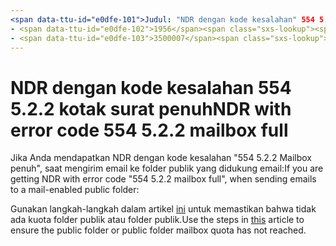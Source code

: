 ```yaml
---
<span data-ttu-id="e0dfe-101">Judul: "NDR dengan kode kesalahan" 554 5.2.2 Mailbox penuh "" ms. Author: chrisda Author: chrisda Manager: dansimp ms. Date: 04/21/2020 ms. Audience: ITPro ms. Topic: article ms. Service: o365-administrasi robot: NOINDEX, NOFOLLOW localization_priority: normal ms. Custom:</span><span class="sxs-lookup"><span data-stu-id="e0dfe-101">title: "NDR with error code "554 5.2.2 mailbox full"" ms.author: chrisda author: chrisda manager: dansimp ms.date: 04/21/2020 ms.audience: ITPro ms.topic: article ms.service: o365-administration ROBOTS: NOINDEX, NOFOLLOW localization_priority: Normal ms.custom:</span></span> 
- <span data-ttu-id="e0dfe-102">1956</span><span class="sxs-lookup"><span data-stu-id="e0dfe-102">1956</span></span>
- <span data-ttu-id="e0dfe-103">3500007</span><span class="sxs-lookup"><span data-stu-id="e0dfe-103">3500007</span></span>
---
```


# <a name="ndr-with-error-code-554-522-mailbox-full"></a><span data-ttu-id="e0dfe-104">NDR dengan kode kesalahan 554 5.2.2 kotak surat penuh</span><span class="sxs-lookup"><span data-stu-id="e0dfe-104">NDR with error code 554 5.2.2 mailbox full</span></span>

<span data-ttu-id="e0dfe-105">Jika Anda mendapatkan NDR dengan kode kesalahan "554 5.2.2 Mailbox penuh", saat mengirim email ke folder publik yang didukung email:</span><span class="sxs-lookup"><span data-stu-id="e0dfe-105">If you are getting NDR with error code "554 5.2.2 mailbox full", when sending emails to a mail-enabled public folder:</span></span>  

<span data-ttu-id="e0dfe-106">Gunakan langkah-langkah dalam artikel [ini](https://aka.ms/554522) untuk memastikan bahwa tidak ada kuota folder publik atau folder publik.</span><span class="sxs-lookup"><span data-stu-id="e0dfe-106">Use the steps in [this](https://aka.ms/554522) article to ensure the public folder or public folder mailbox quota has not reached.</span></span>

